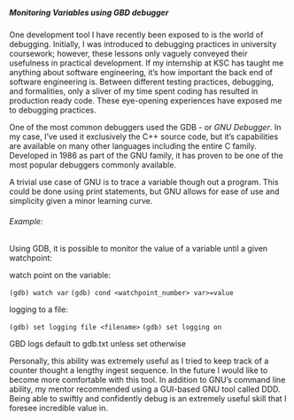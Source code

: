 ##### Monitoring Variables using GBD debugger 

One development tool I have recently been exposed to is the world of debugging.
Initially, I was introduced to debugging practices in university coursework; however, these lessons only vaguely conveyed their usefulness in practical development.
If my internship at KSC has taught me anything about software engineering, it’s how important the back end of software engineering is.
Between different testing practices, debugging, and formalities, only a sliver of my time spent coding has resulted in production ready code.
These eye-opening experiences have exposed me to debugging practices.   

One of the most common debuggers used the GDB  - or *GNU Debugger*. 
In my case, I’ve used it exclusively the C++ source code, but it’s capabilities are available on many other languages including the entire C family.  Developed in 1986 as part of the GNU family, it has proven to be one of the most popular debuggers commonly available.  

A trivial use case of GNU is to trace a variable though out a program.  This could be done using print statements, but GNU allows for ease of use and simplicity given a minor learning curve.  


###### Example:
Using GDB, it is possible to monitor the value of a variable until a given watchpoint:

watch point on the variable:

` (gdb) watch var `
` (gdb) cond <watchpoint_number> var>=value `

logging to a file:

` (gdb) set logging file <filename> `
` (gdb) set logging on `

GBD logs default to gdb.txt unless set otherwise


Personally, this ability was extremely useful as I tried to keep track of a counter thought a lengthy ingest sequence. 
In the future I would like to become more comfortable with this tool.
In addition to GNU’s command line ability, my mentor recommended using a GUI-based GNU tool called DDD.
Being able to swiftly and confidently debug is an extremely useful skill that I foresee incredible value in.

